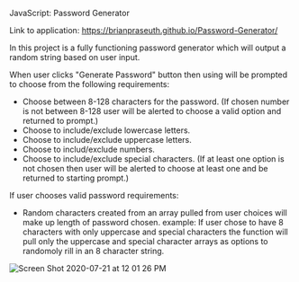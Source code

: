 JavaScript: Password Generator

Link to application: https://brianpraseuth.github.io/Password-Generator/

In this project is a fully functioning password generator which will output a random string based on user input.

When user clicks "Generate Password" button then using will be prompted to choose from the following requirements:
- Choose between 8-128 characters for the password.
  (If chosen number is not between 8-128 user will be alerted to choose a valid option and returned to prompt.)
- Choose to include/exclude lowercase letters.
- Choose to include/exclude uppercase letters.
- Choose to includ/exclude numbers.
- Choose to include/exclude special characters.
  (If at least one option is not chosen then user will be alerted to choose at least one and be returned to starting prompt.)
  
If user chooses valid password requirements:
- Random characters created from an array pulled from user choices will make up length of password chosen.
 example: If user chose to have 8 characters with only uppercase and special characters the function will pull only the uppercase and special character arrays as options to randomoly rill in an 8 character string.

![Screen Shot 2020-07-21 at 12 01 26 PM](https://user-images.githubusercontent.com/66890142/88095403-eb5ccc80-cb49-11ea-9273-96b3a5d5915b.png)
